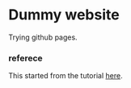 # Dummy website
Trying github pages.

### referece
This started from the tutorial [here](https://towardsdatascience.com/how-to-create-a-free-github-pages-website-53743d7524e1).
